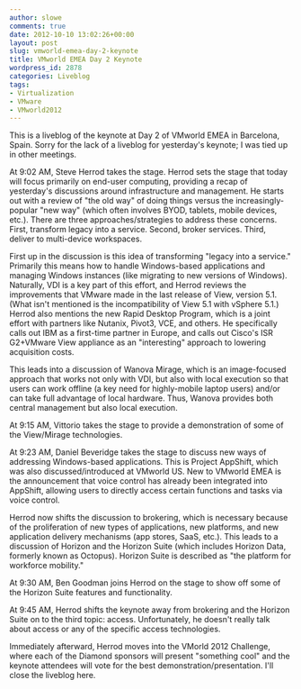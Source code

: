 ```yaml
---
author: slowe
comments: true
date: 2012-10-10 13:02:26+00:00
layout: post
slug: vmworld-emea-day-2-keynote
title: VMworld EMEA Day 2 Keynote
wordpress_id: 2878
categories: Liveblog
tags:
- Virtualization
- VMware
- VMworld2012
---
```


This is a liveblog of the keynote at Day 2 of VMworld EMEA in Barcelona, Spain. Sorry for the lack of a liveblog for yesterday's keynote; I was tied up in other meetings.

At 9:02 AM, Steve Herrod takes the stage. Herrod sets the stage that today will focus primarily on end-user computing, providing a recap of yesterday's discussions around infrastructure and management. He starts out with a review of "the old way" of doing things versus the increasingly-popular "new way" (which often involves BYOD, tablets, mobile devices, etc.). There are three approaches/strategies to address these concerns. First, transform legacy into a service. Second, broker services. Third, deliver to multi-device workspaces.

First up in the discussion is this idea of transforming "legacy into a service." Primarily this means how to handle Windows-based applications and managing Windows instances (like migrating to new versions of Windows). Naturally, VDI is a key part of this effort, and Herrod reviews the improvements that VMware made in the last release of View, version 5.1. (What isn't mentioned is the incompatibility of View 5.1 with vSphere 5.1.) Herrod also mentions the new Rapid Desktop Program, which is a joint effort with partners like Nutanix, Pivot3, VCE, and others. He specifically calls out IBM as a first-time partner in Europe, and calls out Cisco's ISR G2+VMware View appliance as an "interesting" approach to lowering acquisition costs.

This leads into a discussion of Wanova Mirage, which is an image-focused approach that works not only with VDI, but also with local execution so that users can work offline (a key need for highly-mobile laptop users) and/or can take full advantage of local hardware. Thus, Wanova provides both central management but also local execution.

At 9:15 AM, Vittorio takes the stage to provide a demonstration of some of the View/Mirage technologies.

At 9:23 AM, Daniel Beveridge takes the stage to discuss new ways of addressing Windows-based applications. This is Project AppShift, which was also discussed/introduced at VMworld US. New to VMworld EMEA is the announcement that voice control has already been integrated into AppShift, allowing users to directly access certain functions and tasks via voice control.

Herrod now shifts the discussion to brokering, which is necessary because of the proliferation of new types of applications, new platforms, and new application delivery mechanisms (app stores, SaaS, etc.). This leads to a discussion of Horizon and the Horizon Suite (which includes Horizon Data, formerly known as Octopus). Horizon Suite is described as "the platform for workforce mobility."

At 9:30 AM, Ben Goodman joins Herrod on the stage to show off some of the Horizon Suite features and functionality.

At 9:45 AM, Herrod shifts the keynote away from brokering and the Horizon Suite on to the third topic: access. Unfortunately, he doesn't really talk about access or any of the specific access technologies.

Immediately afterward, Herrod moves into the VMorld 2012 Challenge, where each of the Diamond sponsors will present "something cool" and the keynote attendees will vote for the best demonstration/presentation. I'll close the liveblog here.
